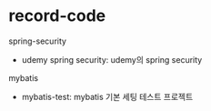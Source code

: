 # record-code

spring-security
- udemy spring security: udemy의 spring security 

mybatis
- mybatis-test: mybatis 기본 세팅 테스트 프로젝트
